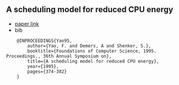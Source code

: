 A scheduling model for reduced CPU energy
---

- [paper link](http://ieeexplore.ieee.org/xpls/abs_all.jsp?arnumber=492493&tag=1)
- bib
```
	@INPROCEEDINGS{Yao95, 
		author={Yao, F. and Demers, A and Shenker, S.}, 
		booktitle={Foundations of Computer Science, 1995. Proceedings., 36th Annual Symposium on}, 
		title={A scheduling model for reduced CPU energy}, 
		year={1995}, 
		pages={374-382}	
	}
```
